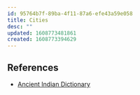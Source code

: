 ```yaml
---
id: 95764b7f-89ba-4f11-87a6-efe43a59e058
title: Cities
desc: ""
updated: 1608773481861
created: 1608773394629
---
```


## References

- [Ancient Indian Dictionary](https://ia801301.us.archive.org/5/items/GeographicalDictionaryOfAncientAndMediaevalIndia/Geographical-Dictionary-of-Ancient-and-mediaeval-India.pdf)
